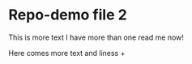 # Repo-demo file 2
This is more
text
I have more than one read me now!

Here comes more text and liness
+

